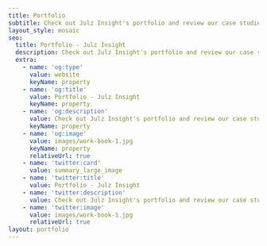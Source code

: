 ```yaml
---
title: Portfolio
subtitle: Check out Julz Insight's portfolio and review our case studies
layout_style: mosaic
seo:
  title: Portfolio - Julz Insight
  description: Check out Julz Insight's portfolio and review our case studies
  extra:
    - name: 'og:type'
      value: website
      keyName: property
    - name: 'og:title'
      value: Portfolio - Julz Insight
      keyName: property
    - name: 'og:description'
      value: Check out Julz Insight's portfolio and review our case studies
      keyName: property
    - name: 'og:image'
      value: images/work-book-1.jpg
      keyName: property
      relativeUrl: true
    - name: 'twitter:card'
      value: summary_large_image
    - name: 'twitter:title'
      value: Portfolio - Julz Insight
    - name: 'twitter:description'
      value: Check out Julz Insight's portfolio and review our case studies
    - name: 'twitter:image'
      value: images/work-book-1.jpg
      relativeUrl: true
layout: portfolio
---
```

